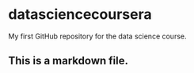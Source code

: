 # datasciencecoursera
My first GitHub repository for the data science course.
## This is a markdown file.
